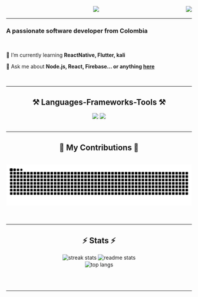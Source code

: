 <div align="center">
    <img src="https://readme-typing-svg.herokuapp.com/?font=Righteous&size=35&center=true&vCenter=true&width=500&height=70&duration=4000&lines=Hi+There!+👋;+I'm+Juan+Camilo!" />
    <img align="right" height="170" style="max-width: 100%; height: auto;" src="https://images-wixmp-ed30a86b8c4ca887773594c2.wixmp.com/f/50a89f53-175f-4b96-9539-0ad3e72e1f82/dbun8js-94bfd268-4e12-4f88-9e72-9b414bbfdeb5.gif?token=eyJ0eXAiOiJKV1QiLCJhbGciOiJIUzI1NiJ9.eyJzdWIiOiJ1cm46YXBwOjdlMGQxODg5ODIyNjQzNzNhNWYwZDQxNWVhMGQyNmUwIiwiaXNzIjoidXJuOmFwcDo3ZTBkMTg4OTgyMjY0MzczYTVmMGQ0MTVlYTBkMjZlMCIsIm9iaiI6W1t7InBhdGgiOiJcL2ZcLzUwYTg5ZjUzLTE3NWYtNGI5Ni05NTM5LTBhZDNlNzJlMWY4MlwvZGJ1bjhqcy05NGJmZDI2OC00ZTEyLTRmODgtOWU3Mi05YjQxNGJiZmRlYjUuZ2lmIn1dXSwiYXVkIjpbInVybjpzZXJ2aWNlOmZpbGUuZG93bmxvYWQiXX0.Q-dNXn66Y3Q7c7rUXQOZQH1qgUv0cJDo0RTJweEpqHo" />
</div>
<hr/>

<h3 align="start">A passionate software developer from Colombia</h3>
<br />
<div align="start">
  
 🌱 I’m currently learning **ReactNative, Flutter, kali**

💬 Ask me about **Node.js, React, Firebase... or anything [here](https://github.com/mendoza727/mendoza727/issues)**

 </div>
  
<br/>


<hr/>
<div>
    
<div align="center">
        <h2 align="center">⚒️ Languages-Frameworks-Tools ⚒️</h2>
        <img src="https://skillicons.dev/icons?i=react,angular,django,bootstrap,html,css,vscode,github,figma,tailwind,git,gitlab,postman,express" />
        <img src="https://skillicons.dev/icons?i=nodejs,python,javascript,typescript,php,firebase,mongodb,mysql,postgresql,flask,docker,gcp,npm,notion" />
        <br/><br/>
  </div>
</div>

<hr/>

<div align="center">
  <h2>🐍 My Contributions 🐍</h2>
  <br/>
  <img src="https://raw.githubusercontent.com/mendoza727/mendoza727/output/snake.svg" alt="Snake animation" />
  <br/><br/><br/>
</div>

<hr/>

<h2 align="center">⚡ Stats ⚡</h2>
<div align=center>
  <img width=390 src="https://github-readme-streak-stats-salesp07.vercel.app/?user=mendoza727&count_private=true&theme=react&border_radius=10" alt="streak stats"/>
  <img width=390 src="https://github-readme-stats-salesp07.vercel.app/api?username=mendoza727&count_private=true&show_icons=true&theme=react&rank_icon=github&border_radius=10" alt="readme stats" />
  <br/>
  <img width=325 align="center" src="https://github-readme-stats-salesp07.vercel.app/api/top-langs/?username=mendoza727&hide=HTML&langs_count=8&layout=compact&theme=react&border_radius=10&size_weight=0.5&count_weight=0.5&exclude_repo=github-readme-stats" alt="top langs" />
</div>

<br/><br/>

<hr/>

